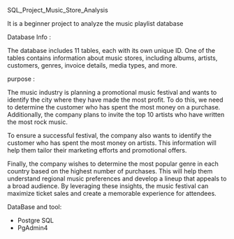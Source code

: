 SQL_Project_Music_Store_Analysis

It is a beginner project to analyze the music playlist database

Database Info : 

The database includes 11 tables, each with its own unique ID. One of the tables contains information about music stores, including albums, artists, customers, genres, invoice details, media types, and more.

purpose : 

The music industry is planning a promotional music festival and wants to identify the city where they have made the most profit. To do this, we need to determine the customer who has spent the most money on a purchase. Additionally, the company plans to invite the top 10 artists who have written the most rock music.

To ensure a successful festival, the company also wants to identify the customer who has spent the most money on artists. This information will help them tailor their marketing efforts and promotional offers.

Finally, the company wishes to determine the most popular genre in each country based on the highest number of purchases. This will help them understand regional music preferences and develop a lineup that appeals to a broad audience. By leveraging these insights, the music festival can maximize ticket sales and create a memorable experience for attendees.


DataBase and tool:

- Postgre SQL
- PgAdmin4
